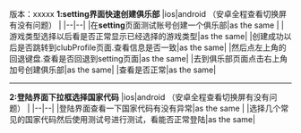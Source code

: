 版本：xxxxx
**1:setting界面快速创建俱乐部**
|ios|android （安卓全程查看切换屏有没有问题） |
|--|--|
|在**setting**页面测试账号创建一个俱乐部|as the same |
|游戏类型选择以后看是否正常显示已经选择的游戏类型|as the same|
|创建成功以后是否跳转到clubProfile页面.查看信息是否一致|as the same|
|然后点左上角的回退键盘.查看是否回退到setting页面|as the same|
|去到俱乐部页面点击右上角加号创建俱乐部|as the same|
|查看是否正常|as the same|


---
**2:登陆界面下拉框选择国家代码**
|ios|android （安卓全程查看切换屏有没有问题） |
|--|--|
|登陆界面查看一下国家代码有没有异常|as the same |
|选择几个常见的国家代码然后使用测试号进行测试，看能否正常登陆|as the same|

<!--stackedit_data:
eyJoaXN0b3J5IjpbMTgzNDYxNDU2Ml19
-->